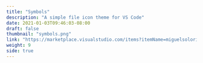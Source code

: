 ```yaml
---
title: "Symbols"
description: "A simple file icon theme for VS Code"
date: 2021-01-03T09:46:03-08:00
draft: false
thumbnail: "symbols.png"
link: "https://marketplace.visualstudio.com/items?itemName=miguelsolorio.symbols"
weight: 9
side: true
---
```


